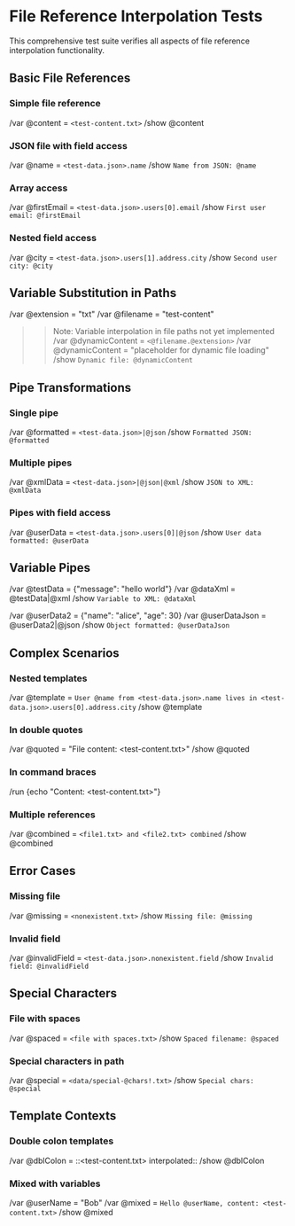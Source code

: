 # File Reference Interpolation Tests

This comprehensive test suite verifies all aspects of file reference interpolation functionality.

## Basic File References

### Simple file reference
/var @content = `<test-content.txt>`
/show @content

### JSON file with field access
/var @name = `<test-data.json>.name`
/show `Name from JSON: @name`

### Array access
/var @firstEmail = `<test-data.json>.users[0].email`
/show `First user email: @firstEmail`

### Nested field access
/var @city = `<test-data.json>.users[1].address.city`
/show `Second user city: @city`

## Variable Substitution in Paths

/var @extension = "txt"
/var @filename = "test-content"
>> Note: Variable interpolation in file paths not yet implemented
>> /var @dynamicContent = `<@filename.@extension>`
/var @dynamicContent = "placeholder for dynamic file loading"
/show `Dynamic file: @dynamicContent`

## Pipe Transformations

### Single pipe
/var @formatted = `<test-data.json>|@json`
/show `Formatted JSON: @formatted`

### Multiple pipes
/var @xmlData = `<test-data.json>|@json|@xml`
/show `JSON to XML: @xmlData`

### Pipes with field access
/var @userData = `<test-data.json>.users[0]|@json`
/show `User data formatted: @userData`

## Variable Pipes

/var @testData = {"message": "hello world"}
/var @dataXml = @testData|@xml
/show `Variable to XML: @dataXml`

/var @userData2 = {"name": "alice", "age": 30}
/var @userDataJson = @userData2|@json
/show `Object formatted: @userDataJson`

## Complex Scenarios

### Nested templates
/var @template = `User @name from <test-data.json>.name lives in <test-data.json>.users[0].address.city`
/show @template

### In double quotes
/var @quoted = "File content: <test-content.txt>"
/show @quoted

### In command braces
/run {echo "Content: <test-content.txt>"}

### Multiple references
/var @combined = `<file1.txt> and <file2.txt> combined`
/show @combined

## Error Cases

### Missing file
/var @missing = `<nonexistent.txt>`
/show `Missing file: @missing`

### Invalid field
/var @invalidField = `<test-data.json>.nonexistent.field`
/show `Invalid field: @invalidField`

## Special Characters

### File with spaces
/var @spaced = `<file with spaces.txt>`
/show `Spaced filename: @spaced`

### Special characters in path
/var @special = `<data/special-@chars!.txt>`
/show `Special chars: @special`

## Template Contexts

### Double colon templates
/var @dblColon = ::<test-content.txt> interpolated::
/show @dblColon

### Mixed with variables
/var @userName = "Bob"
/var @mixed = `Hello @userName, content: <test-content.txt>`
/show @mixed


